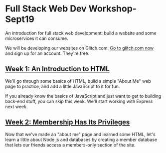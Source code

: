 # Full Stack Web Dev Workshop-Sept19
An introduction for full stack web development: build a website and some microservices it can consume.



We will be developing our websites on Glitch.com. [Go to glitch.com now](https://glitch.com) and sign up for an account. They're free.

## [Week 1: An Introduction to HTML](week1/README.md)

We'll go through some basics of HTML, build a simple "About Me" web page to practice, and add a little JavaScript to it for fun.

If you already know the basics of JavaScript and just want to get to building back-end stuff, you can skip this week. We'll start working with Express next week.

## [Week 2: Membership Has Its Privileges](week2/README.md)

Now that we've made an "about me" page and learned some HTML, let's learn a little about Node.js and databases by creating a member database that lets our friends access a members-only section of the site.